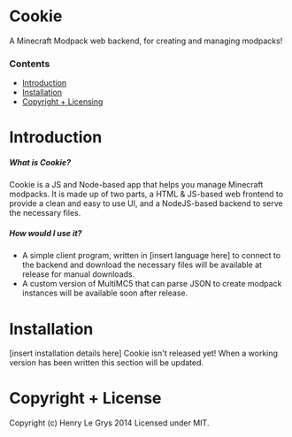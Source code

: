 Cookie
======

A Minecraft Modpack web backend, for creating and managing modpacks!

### Contents
- [Introduction](#introduction)
- [Installation](#installation)
- [Copyright + Licensing](#copyright--license)

Introduction
======

##### What is Cookie?

Cookie is a JS and Node-based app that helps you manage Minecraft modpacks. It is made up of two parts, a HTML & JS-based web frontend to provide a clean and easy to use UI, and a NodeJS-based backend to serve the necessary files.

##### How would I use it?

- A simple client program, written in [insert language here] to connect to the backend and download the necessary files will be available at release for manual downloads.
- A custom version of MultiMC5 that can parse JSON to create modpack instances will be available soon after release.

Installation
======

[insert installation details here]
Cookie isn't released yet! When a working version has been written this section will be updated.

Copyright + License
======

Copyright (c) Henry Le Grys 2014
Licensed under MIT.
